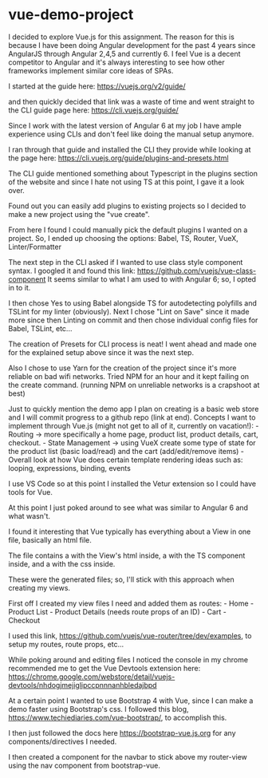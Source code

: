 # vue-demo-project

I decided to explore Vue.js for this assignment.
The reason for this is because I have been doing Angular development for the past 4 years since AngularJS through Angular 2,4,5 and currently 6.
I feel Vue is a decent competitor to Angular and it's always interesting to see how other frameworks implement similar core ideas of SPAs.

I started at the guide here: https://vuejs.org/v2/guide/

and then quickly decided that link was a waste of time and went straight to the CLI guide page here: https://cli.vuejs.org/guide/

Since I work with the latest version of Angular 6 at my job I have ample experience using CLIs and don't feel like doing the manual setup anymore.

I ran through that guide and installed the CLI they provide while looking at the page here: https://cli.vuejs.org/guide/plugins-and-presets.html

The CLI guide mentioned something about Typescript in the plugins section of the website and since I hate not using TS at this point, I gave it a look over.

Found out you can easily add plugins to existing projects so I decided to make a new project using the "vue create".

From here I found I could manually pick the default plugins I wanted on a project.
So, I ended up choosing the options:
	Babel,
	TS,
	Router,
	VueX,
	Linter/Formatter

The next step in the CLI asked if I wanted to use class style component syntax. I googled it and found this link: https://github.com/vuejs/vue-class-component
It seems similar to what I am used to with Angular 6; so, I opted in to it.

I then chose Yes to using Babel alongside TS for autodetecting polyfills and TSLint for my linter (obviously).
Next I chose "Lint on Save" since it made more since then Linting on commit and then chose individual config files for Babel, TSLint, etc...

The creation of Presets for CLI process is neat! I went ahead and made one for the explained setup above since it was the next step.

Also I chose to use Yarn for the creation of the project since it's more reliable on bad wifi networks. Tried NPM for an hour and it kept failing on the create command.
(running NPM on unreliable networks is a crapshoot at best)

Just to quickly mention the demo app I plan on creating is a basic web store and I will commit progress to a github repo (link at end).
Concepts I want to implement through Vue.js (might not get to all of it, currently on vacation!):
	- Routing -> more specifically a home page, product list, product details, cart, checkout.
	- State Management -> using VueX create some type of state for the product list (basic load/read) and the cart (add/edit/remove items)
	- Overall look at how Vue does certain template rendering ideas such as: looping, expressions, binding, events

I use VS Code so at this point I installed the Vetur extension so I could have tools for Vue.

At this point I just poked around to see what was similar to Angular 6 and what wasn't.

I found it interesting that Vue typically has everything about a View in one file, basically an html file.

The file contains a <template></template> with the View's html inside, a <script></script> with the TS component inside, and a <style></style> with the css inside.

These were the generated files; so, I'll stick with this approach when creating my views.

First off I created my view files I need and added them as routes:
	- Home
	- Product List
	- Product Details (needs route props of an ID)
	- Cart
	- Checkout

I used this link, https://github.com/vuejs/vue-router/tree/dev/examples, to setup my routes, route props, etc...

While poking around and editing files I noticed the console in my chrome recommended me to get the Vue Devtools extension here:
https://chrome.google.com/webstore/detail/vuejs-devtools/nhdogjmejiglipccpnnnanhbledajbpd

At a certain point I wanted to use Bootstrap 4 with Vue, since I can make a demo faster using Bootstrap's css.
I followed this blog, https://www.techiediaries.com/vue-bootstrap/, to accomplish this.

I then just followed the docs here https://bootstrap-vue.js.org for any components/directives I needed.

I then created a component for the navbar to stick above my router-view using the nav component from bootstrap-vue.


